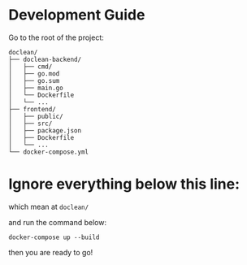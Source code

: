 # Development Guide

Go to the root of the project:

```
doclean/
├── doclean-backend/
│   ├── cmd/
│   ├── go.mod
│   ├── go.sum
│   ├── main.go
│   └── Dockerfile
│   └── ...
├── frontend/
│   ├── public/
│   ├── src/
│   ├── package.json
│   ├── Dockerfile
│   └── ...
└── docker-compose.yml
```


# Ignore everything below this line:
which mean at `doclean/`


and run the command below:
```
docker-compose up --build
```
then you are ready to go!
